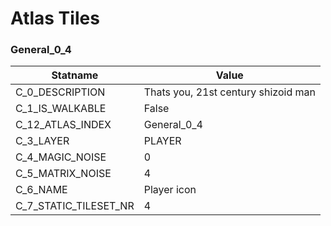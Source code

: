 

# Atlas Tiles





### General_0_4
| Statname | Value | 
|  --  |  --  | 
| C_0_DESCRIPTION | Thats you, 21st century shizoid man | 
| C_1_IS_WALKABLE | False | 
| C_12_ATLAS_INDEX | General_0_4 | 
| C_3_LAYER | PLAYER | 
| C_4_MAGIC_NOISE | 0 | 
| C_5_MATRIX_NOISE | 4 | 
| C_6_NAME | Player icon | 
| C_7_STATIC_TILESET_NR | 4 | 

